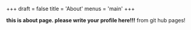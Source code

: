 +++
draft = false
title = 'About'
menus = 'main'
+++
<!-- date = '2024-11-08T20:43:05+09:00' -->

**this is about page. please write your profile here!!!**
from git hub pages!